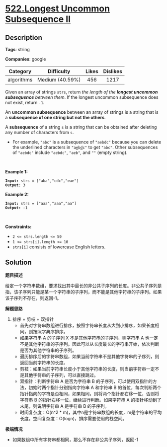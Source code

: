 # [522.Longest Uncommon Subsequence II](https://leetcode.com/problems/longest-uncommon-subsequence-ii/description/)

## Description

**Tags**: string

**Companies**: google

|  Category  |   Difficulty    | Likes | Dislikes |
| :--------: | :-------------: | :---: | :------: |
| algorithms | Medium (40.59%) |  456  |   1217   |

<p>Given an array of strings <code>strs</code>, return <em>the length of the <strong>longest uncommon subsequence</strong> between them</em>. If the longest uncommon subsequence does not exist, return <code>-1</code>.</p>
<p>An <strong>uncommon subsequence</strong> between an array of strings is a string that is a <strong>subsequence of one string but not the others</strong>.</p>
<p>A <strong>subsequence</strong> of a string <code>s</code> is a string that can be obtained after deleting any number of characters from <code>s</code>.</p>
<ul>
  <li>For example, <code>&quot;abc&quot;</code> is a subsequence of <code>&quot;aebdc&quot;</code> because you can delete the underlined characters in <code>&quot;a<u>e</u>b<u>d</u>c&quot;</code> to get <code>&quot;abc&quot;</code>. Other subsequences of <code>&quot;aebdc&quot;</code> include <code>&quot;aebdc&quot;</code>, <code>&quot;aeb&quot;</code>, and <code>&quot;&quot;</code> (empty string).</li>
</ul>
<p>&nbsp;</p>
<p><strong class="example">Example 1:</strong></p>
<pre><code><strong>Input:</strong> strs = ["aba","cdc","eae"]
<strong>Output:</strong> 3</code></pre><p><strong class="example">Example 2:</strong></p>
<pre><code><strong>Input:</strong> strs = ["aaa","aaa","aa"]
<strong>Output:</strong> -1</code></pre>
<p>&nbsp;</p>
<p><strong>Constraints:</strong></p>
<ul>
  <li><code>2 &lt;= strs.length &lt;= 50</code></li>
  <li><code>1 &lt;= strs[i].length &lt;= 10</code></li>
  <li><code>strs[i]</code> consists of lowercase English letters.</li>
</ul>

## Solution

**题目描述**

给定一个字符串数组，要求找出其中最长的非公共子序列的长度。非公共子序列是指，该子序列只能是某一个字符串的子序列，而不能是其他字符串的子序列。如果该子序列不存在，则返回-1。

**解题思路**

1. 排序 + 剪枝 + 双指针
   - 首先对字符串数组进行排序，按照字符串长度从大到小排序，如果长度相同，则按照字典序排序。
   - 如果字符串 A 的子序列 X 不是其他字符串的子序列，则字符串 A 也一定不是其他字符串的子序列。因此可以从长度最长的字符串开始，依次判断是否为其他字符串的子序列。
   - 遍历排序后的字符串数组，如果当前字符串不是其他字符串的子序列，则返回当前字符串的长度。
   - 剪枝：如果当前字符串长度小于其他字符串的长度，则当前字符串一定不是其他字符串的子序列，可以直接跳过。
   - 双指针：判断字符串 A 是否为字符串 B 的子序列，可以使用双指针的方法，初始时两个指针分别指向字符串 A 和字符串 B 的首位，每次判断两个指针指向的字符是否相同，如果相同，则将两个指针都右移一位，否则将字符串 B 的指针右移一位，继续进行判断。如果字符串 A 的指针移动到了末尾，则说明字符串 A 是字符串 B 的子序列。
   - 时间复杂度：O(n^2 * m)，其中n是字符串数组的长度，m是字符串的平均长度。空间复杂度：O(logn)，排序需要使用的栈空间。

**极端情况**

- 如果数组中所有字符串都相同，那么不存在非公共子序列，返回-1
